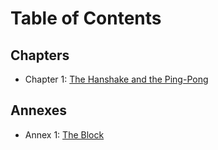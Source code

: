 # Table of Contents

## Chapters

- Chapter 1: [The Hanshake and the Ping-Pong](chapter_01.md)

## Annexes

- Annex 1: [The Block](annex_01.md)
